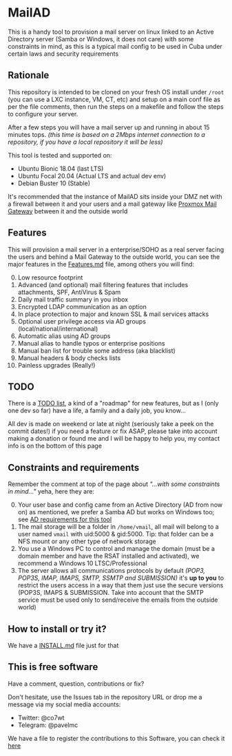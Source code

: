 # MailAD

This is a handy tool to provision a mail server on linux linked to an Active Directory server (Samba or Windows, it does not care) with some constraints in mind, as this is a typical mail config to be used in Cuba under certain laws and security requirements

## Rationale

This repository is intended to be cloned on your fresh OS install under `/root` (you can use a LXC instance, VM, CT, etc) and setup on a main conf file as per the file comments, then run the steps on a makefile and follow the steps to configure your server.

After a few steps you will have a mail server up and running in about 15 minutes tops. _(this time is based on a 2Mbps internet connection to a repository, if you have a local repository it will be less)_

This tool is tested and supported on:

- Ubuntu Bionic 18.04 (last LTS)
- Ubuntu Focal 20.04 (Actual LTS and actual dev env)
- Debian Buster 10 (Stable)

It's recommended that the instance of MailAD sits inside your DMZ net with a firewall between it and your users and a mail gateway like [Proxmox Mail Gateway](https://www.proxmox.com/en/proxmox-mail-gateway) between it and the outside world

## Features

This will provision a mail server in a enterprise/SOHO as a real server facing the users and behind a Mail Gateway to the outside world, you can see the major features in the [Features.md](Features.md) file, among others you will find:

0. Low resource footprint
0. Advanced (and optional) mail filtering features that includes attachments, SPF, AntiVirus & Spam 
0. Daily mail traffic summary in you inbox
0. Encrypted LDAP communication as an option
0. In place protection to major and known SSL & mail services attacks
0. Optional user privilege access via AD groups (local/national/international)
0. Automatic alias using AD groups
0. Manual alias to handle typos or enterprise positions
0. Manual ban list for trouble some address (aka blacklist)
0. Manual headers & body checks lists
0. Painless upgrades (Really!)

## TODO

There is a [TODO list](TODO.md), a kind of a "roadmap" for new features, but as I (only one dev so far) have a life, a family and a daily job, you know...

All dev is made on weekend or late at night (seriously take a peek on the commit dates!) if you need a feature or fix ASAP, please take into account making a donation or found me and I will be happy to help you, my contact info is on the bottom of this page

## Constraints and requirements

Remember the comment at top of the page about _"...with some constraints in mind..."_ yeha, here they are:

0. Your user base and config came from an Active Directory (AD from now on) as mentioned, we prefer a Samba AD but works on Windows too; see [AD requirements for this tool](AD_Requirements.md)
0. The mail storage will be a folder in `/home/vmail`, all mail will belong to a user named `vmail` with uid:5000 & gid:5000. Tip: that folder can be a NFS mount or any other type of network storage
0. You use a Windows PC to control and manage the domain (must be a domain member and have the RSAT installed and activated), we recommend a Windows 10 LTSC/Professional
0. The server allows all communications protocols by default _(POP3, POP3S, IMAP, IMAPS, SMTP, SSMTP and SUBMISSION)_ it's **up to you** to restrict the users access in a way that them just use the secure versions (POP3S, IMAPS & SUBMISSION. Take into account that the SMTP service must be used only to send/receive the emails from the outside world)

## How to install or try it?

We have a [INSTALL.md](INSTALL.md) file just for that

## This is free software

Have a comment, question, contributions or fix?

Don't hesitate, use the Issues tab in the repository URL or drop me a message via my social media accounts:

- Twitter: @co7wt
- Telegram: @pavelmc

We have a file to register the contributions to this Software, you can check it [here](Contributors.md)
